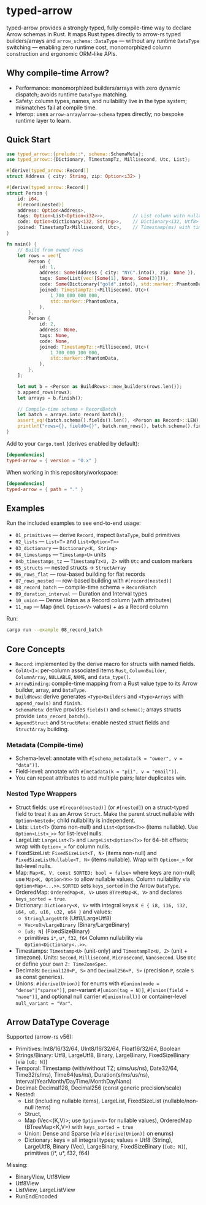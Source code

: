 # typed-arrow

typed-arrow provides a strongly typed, fully compile-time way to declare Arrow schemas in Rust. It maps Rust types directly to arrow-rs typed builders/arrays and `arrow_schema::DataType` — without any runtime `DataType` switching — enabling zero runtime cost, monomorphized column construction and ergonomic ORM-like APIs.

## Why compile-time Arrow?

- Performance: monomorphized builders/arrays with zero dynamic dispatch; avoids runtime `DataType` matching.
- Safety: column types, names, and nullability live in the type system; mismatches fail at compile time.
- Interop: uses `arrow-array`/`arrow-schema` types directly; no bespoke runtime layer to learn.

## Quick Start

```rust
use typed_arrow::{prelude::*, schema::SchemaMeta};
use typed_arrow::{Dictionary, TimestampTz, Millisecond, Utc, List};

#[derive(typed_arrow::Record)]
struct Address { city: String, zip: Option<i32> }

#[derive(typed_arrow::Record)]
struct Person {
    id: i64,
    #[record(nested)]
    address: Option<Address>,
    tags: Option<List<Option<i32>>>,          // List column with nullable items
    code: Option<Dictionary<i32, String>>,    // Dictionary<i32, Utf8>
    joined: TimestampTz<Millisecond, Utc>,    // Timestamp(ms) with timezone (UTC)
}

fn main() {
    // Build from owned rows
    let rows = vec![
        Person {
            id: 1,
            address: Some(Address { city: "NYC".into(), zip: None }),
            tags: Some(List(vec![Some(1), None, Some(3)])),
            code: Some(Dictionary("gold".into(), std::marker::PhantomData)),
            joined: TimestampTz::<Millisecond, Utc>(
                1_700_000_000_000,
                std::marker::PhantomData,
            ),
        },
        Person {
            id: 2,
            address: None,
            tags: None,
            code: None,
            joined: TimestampTz::<Millisecond, Utc>(
                1_700_000_100_000,
                std::marker::PhantomData,
            ),
        },
    ];

    let mut b = <Person as BuildRows>::new_builders(rows.len());
    b.append_rows(rows);
    let arrays = b.finish();

    // Compile-time schema + RecordBatch
    let batch = arrays.into_record_batch();
    assert_eq!(batch.schema().fields().len(), <Person as Record>::LEN);
    println!("rows={}, field0={}", batch.num_rows(), batch.schema().field(0).name());
}
```

Add to your `Cargo.toml` (derives enabled by default):

```toml
[dependencies]
typed-arrow = { version = "0.x" }
```

When working in this repository/workspace:

```toml
[dependencies]
typed-arrow = { path = "." }
```

## Examples

Run the included examples to see end-to-end usage:

- `01_primitives` — derive `Record`, inspect `DataType`, build primitives
- `02_lists` — `List<T>` and `List<Option<T>>`
- `03_dictionary` — `Dictionary<K, String>`
- `04_timestamps` — `Timestamp<U>` units
- `04b_timestamps_tz` — `TimestampTz<U, Z>` with `Utc` and custom markers
- `05_structs` — nested structs → `StructArray`
- `06_rows_flat` — row-based building for flat records
- `07_rows_nested` — row-based building with `#[record(nested)]`
- `08_record_batch` — compile-time schema + `RecordBatch`
- `09_duration_interval` — Duration and Interval types
- `10_union` — Dense Union as a Record column (with attributes)
- `11_map` — Map (incl. `Option<V>` values) + as a Record column

Run:

```bash
cargo run --example 08_record_batch
```

## Core Concepts

- `Record`: implemented by the derive macro for structs with named fields.
- `ColAt<I>`: per-column associated items `Rust`, `ColumnBuilder`, `ColumnArray`, `NULLABLE`, `NAME`, and `data_type()`.
- `ArrowBinding`: compile-time mapping from a Rust value type to its Arrow builder, array, and `DataType`.
- `BuildRows`: derive generates `<Type>Builders` and `<Type>Arrays` with `append_row(s)` and `finish`.
- `SchemaMeta`: derive provides `fields()` and `schema()`; arrays structs provide `into_record_batch()`.
- `AppendStruct` and `StructMeta`: enable nested struct fields and `StructArray` building.

### Metadata (Compile-time)

- Schema-level: annotate with `#[schema_metadata(k = "owner", v = "data")]`.
- Field-level: annotate with `#[metadata(k = "pii", v = "email")]`.
- You can repeat attributes to add multiple pairs; later duplicates win.

### Nested Type Wrappers

- Struct fields: use `#[record(nested)]` (or `#[nested]`) on a struct-typed field to treat it as an Arrow `Struct`. Make the parent struct nullable with `Option<Nested>`; child nullability is independent.
- Lists: `List<T>` (items non-null) and `List<Option<T>>` (items nullable). Use `Option<List<_>>` for list-level nulls.
- LargeList: `LargeList<T>` and `LargeList<Option<T>>` for 64-bit offsets; wrap with `Option<_>` for column nulls.
- FixedSizeList: `FixedSizeList<T, N>` (items non-null) and `FixedSizeListNullable<T, N>` (items nullable). Wrap with `Option<_>` for list-level nulls.
- Map: `Map<K, V, const SORTED: bool = false>` where keys are non-null; use `Map<K, Option<V>>` to allow nullable values. Column nullability via `Option<Map<...>>`. `SORTED` sets `keys_sorted` in the Arrow `DataType`.
- OrderedMap: `OrderedMap<K, V>` uses `BTreeMap<K, V>` and declares `keys_sorted = true`.
- Dictionary: `Dictionary<K, V>` with integral keys `K ∈ { i8, i16, i32, i64, u8, u16, u32, u64 }` and values:
  - `String`/`LargeUtf8` (Utf8/LargeUtf8)
  - `Vec<u8>`/`LargeBinary` (Binary/LargeBinary)
  - `[u8; N]` (FixedSizeBinary)
  - primitives `i*`, `u*`, `f32`, `f64`
  Column nullability via `Option<Dictionary<..>>`.
- Timestamps: `Timestamp<U>` (unit-only) and `TimestampTz<U, Z>` (unit + timezone). Units: `Second`, `Millisecond`, `Microsecond`, `Nanosecond`. Use `Utc` or define your own `Z: TimeZoneSpec`.
- Decimals: `Decimal128<P, S>` and `Decimal256<P, S>` (precision `P`, scale `S` as const generics).
- Unions: `#[derive(Union)]` for enums with `#[union(mode = "dense"|"sparse")]`, per-variant `#[union(tag = N)]`, `#[union(field = "name")]`, and optional null carrier `#[union(null)]` or container-level `null_variant = "Var"`.

## Arrow DataType Coverage

Supported (arrow-rs v56):

- Primitives: Int8/16/32/64, UInt8/16/32/64, Float16/32/64, Boolean
- Strings/Binary: Utf8, LargeUtf8, Binary, LargeBinary, FixedSizeBinary (via `[u8; N]`)
- Temporal: Timestamp (with/without TZ; s/ms/us/ns), Date32/64, Time32(s/ms), Time64(us/ns), Duration(s/ms/us/ns), Interval(YearMonth/DayTime/MonthDayNano)
- Decimal: Decimal128, Decimal256 (const generic precision/scale)
- Nested:
  - List (including nullable items), LargeList, FixedSizeList (nullable/non-null items)
  - Struct,
  - Map (Vec<(K,V)>; use `Option<V>` for nullable values), OrderedMap (BTreeMap<K,V>) with `keys_sorted = true`
  - Union: Dense and Sparse (via `#[derive(Union)]` on enums)
  - Dictionary: keys = all integral types; values = Utf8 (String), LargeUtf8, Binary (Vec<u8>), LargeBinary, FixedSizeBinary (`[u8; N]`), primitives (i*, u*, f32, f64)

Missing:

- BinaryView, Utf8View
- Utf8View
- ListView, LargeListView
- RunEndEncoded
